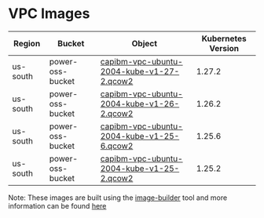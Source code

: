 # VPC Images


| Region   | Bucket           | Object                                                   | Kubernetes Version |
|----------|------------------|----------------------------------------------------------|--------------------|
| us-south | power-oss-bucket | [capibm-vpc-ubuntu-2004-kube-v1-27-2.qcow2][kube-1-27-2] | 1.27.2             |
| us-south | power-oss-bucket | [capibm-vpc-ubuntu-2004-kube-v1-26-2.qcow2][kube-1-26-2] | 1.26.2             |
| us-south | power-oss-bucket | [capibm-vpc-ubuntu-2004-kube-v1-25-6.qcow2][kube-1-25-6] | 1.25.6             |
| us-south | power-oss-bucket | [capibm-vpc-ubuntu-2004-kube-v1-25-2.qcow2][kube-1-25-2] | 1.25.2             |

Note: These images are built using the [image-builder][image-builder] tool and more information can be found [here](../developer/build-images.md#vpc)

[kube-1-27-2]: https://power-oss-bucket.s3.us-south.cloud-object-storage.appdomain.cloud/capibm-vpc-ubuntu-2004-kube-v1-27-2.qcow2
[kube-1-26-2]: https://power-oss-bucket.s3.us-south.cloud-object-storage.appdomain.cloud/capibm-vpc-ubuntu-2004-kube-v1-26-2.qcow2
[kube-1-25-6]: https://power-oss-bucket.s3.us-south.cloud-object-storage.appdomain.cloud/capibm-vpc-ubuntu-2004-kube-v1-25-6.qcow2
[kube-1-25-2]: https://power-oss-bucket.s3.us-south.cloud-object-storage.appdomain.cloud/capibm-vpc-ubuntu-2004-kube-v1-25-2.qcow2

[image-builder]: https://github.com/kubernetes-sigs/image-builder
